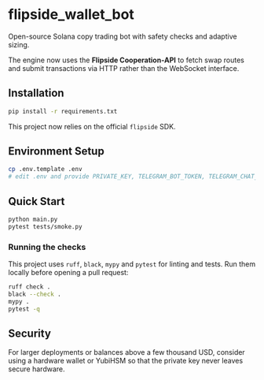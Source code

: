 # flipside_wallet_bot

Open-source Solana copy trading bot with safety checks and adaptive sizing.

The engine now uses the **Flipside Cooperation‑API** to fetch swap routes and submit transactions via HTTP rather than the WebSocket interface.

## Installation

```bash
pip install -r requirements.txt
```

This project now relies on the official `flipside` SDK.

## Environment Setup

```bash
cp .env.template .env
# edit .env and provide PRIVATE_KEY, TELEGRAM_BOT_TOKEN, TELEGRAM_CHAT_ID
```

## Quick Start

```bash
python main.py
pytest tests/smoke.py
```

### Running the checks

This project uses `ruff`, `black`, `mypy` and `pytest` for linting and tests. Run them locally before opening a pull request:

```bash
ruff check .
black --check .
mypy .
pytest -q
```


## Security

For larger deployments or balances above a few thousand USD, consider using a
hardware wallet or YubiHSM so that the private key never leaves secure
hardware.
